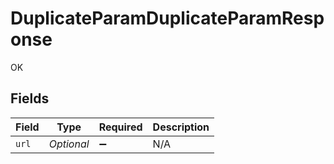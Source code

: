 # DuplicateParamDuplicateParamResponse

OK


## Fields

| Field              | Type               | Required           | Description        |
| ------------------ | ------------------ | ------------------ | ------------------ |
| `url`              | *Optional<String>* | :heavy_minus_sign: | N/A                |